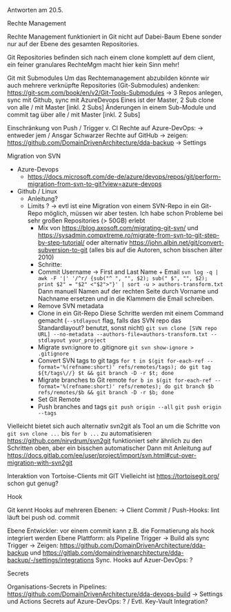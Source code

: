 Antworten am 20.5.

Rechte Management

Rechte Management funktioniert in Git nicht auf Dabei-Baum Ebene sonder nur auf der Ebene des gesamten Repositories. 

Git Repositories befinden sich nach einem clone komplett auf dem client, ein feiner granulares RechteMgm macht hier kein Sinn mehr!

Git mit Submodules
Um das Rechtemanagement abzubilden könnte wir auch mehrere verknüpfte Repositories (Git-Submodules) andenken: https://git-scm.com/book/en/v2/Git-Tools-Submodules
-> 3 Repos anlegen, sync mit Github, sync mit AzureDevops
     Eines ist der Master, 2 Sub
     clone von alle / mit Master [inkl. 2 Subs]
     Änderungen in einem Sub-Module und commit
     tag über alle / mit Master [inkl. 2 Subs]

Einschränkung von Push / Trigger v. CI
Rechte auf Azure-DevOps:
  -> entweder jem / Ansgar Schwarzer
Rechte auf GitHub 
  -> zeigen: https://github.com/DomainDrivenArchitecture/dda-backup -> Settings


Migration von SVN

* Azure-Devops
   * https://docs.microsoft.com/de-de/azure/devops/repos/git/perform-migration-from-svn-to-git?view=azure-devops
* Github / Linux
  * Anleitung?
  * Limits ?
    -> evtl ist eine Migration von einem SVN-Repo in ein Git-Repo möglich, müssen wir aber testen. Ich habe schon Probleme bei sehr großen Repositories (> 50GB) erlebt
    * Mix von https://blog.axosoft.com/migrating-git-svn/
      und https://sysadmin.compxtreme.ro/migrate-from-svn-to-git-step-by-step-tutorial/
      oder alternativ https://john.albin.net/git/convert-subversion-to-git (alles bis auf die Autoren, schon bisschen älter 2010)
    * Schritte:
    - Commit Username -> First and Last Name + Email
        `svn log -q | awk -F '|' '/^r/ {sub("^ ", "", $2); sub(" $", "", $2); print $2" = "$2" <"$2">"}' | sort -u > authors-transform.txt`
        Dann manuell Namen auf der rechten Seite durch Vorname und Nachname ersetzen und in die Klammern die Email schreiben.
    - Remove SVN metadata
    - Clone in ein Git-Repo
    Diese Schritte werden mit einem Command gemacht (`--stdlayout` flag, falls das SVN repo das Standardlayout? benutzt, sonst nicht)
    `git svn clone [SVN repo URL] --no-metadata --authors-file=authors-transform.txt --stdlayout your_project`
    - Migrate svn:ignore to .gitignore
    `git svn show-ignore > .gitignore`
    - Convert SVN tags to git tags
    `for t in $(git for-each-ref --format='%(refname:short)' refs/remotes/tags); do git tag ${t/tags\//} $t && git branch -D -r $t; done`
    - Migrate branches to Git remote
    `for b in $(git for-each-ref --format='%(refname:short)' refs/remotes); do git branch $b refs/remotes/$b && git branch -D -r $b; done`
    - Set Git Remote
    - Push branches and tags
    `git push origin --all`
    `git push origin --tags`

Vielleicht bietet sich auch alternativ svn2git als Tool an um die Schritte von `git svn clone ...` bis `for b ...` zu automatisieren
https://github.com/nirvdrum/svn2git
funktioniert sehr ähnlich zu den Schritten oben, aber ein bisschen automatischer
Dann mit Anleitung auf https://docs.gitlab.com/ee/user/project/import/svn.html#cut-over-migration-with-svn2git

Interaktion von Tortoise-Clients mit GIT
Vielleicht ist https://tortoisegit.org/ schon gut genug?

Hook

Git kennt Hooks auf mehreren Ebenen:
-> Client Commit / Push-Hooks: lint läuft bei push od. commit

Ebene Entwickler: vor einem commit kann z.B. die Formatierung als hook integriert werden
Ebene Plattform:
als Pipeline Trigger -> Build
als sync Trigger -> Zeigen: https://github.com/DomainDrivenArchitecture/dda-backup und https://gitlab.com/domaindrivenarchitecture/dda-backup/-/settings/integrations
Sync. Hooks auf Azuer-DevOps: ?

Secrets

Organisations-Secrets in Pipelines: https://github.com/DomainDrivenArchitecture/dda-devops-build -> Settings und Actions
Secrets auf Azure-DevOps: ? / Evtl. Key-Vault Integration?

